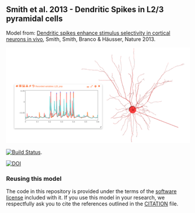 ## Smith et al. 2013 - Dendritic Spikes in L2/3 pyramidal cells

Model from: [Dendritic spikes enhance stimulus selectivity in cortical neurons in vivo](http://www.nature.com/nature/journal/v503/n7474/full/nature12600.html), Smith, Smith, Branco & Häusser, Nature 2013. 

![L23](https://raw.githubusercontent.com/OpenSourceBrain/SmithEtAl2013-L23DendriticSpikes/master/images/L23.png)

[![Build Status](https://travis-ci.org/OpenSourceBrain/SmithEtAl2013-L23DendriticSpikes.svg)](https://travis-ci.org/OpenSourceBrain/SmithEtAl2013-L23DendriticSpikes).  

[![DOI](https://www.zenodo.org/badge/30966621.svg)](https://www.zenodo.org/badge/latestdoi/30966621)

### Reusing this model

The code in this repository is provided under the terms of the [software license](LICENSE) included with it. If you use this model in your research, we respectfully ask you to cite the references outlined in the [CITATION](CITATION.md) file.



